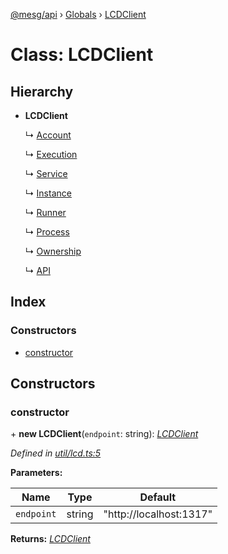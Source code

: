 [@mesg/api](../README.md) › [Globals](../globals.md) › [LCDClient](lcdclient.md)

# Class: LCDClient

## Hierarchy

* **LCDClient**

  ↳ [Account](account.md)

  ↳ [Execution](execution.md)

  ↳ [Service](service.md)

  ↳ [Instance](instance.md)

  ↳ [Runner](runner.md)

  ↳ [Process](process.md)

  ↳ [Ownership](ownership.md)

  ↳ [API](api.md)

## Index

### Constructors

* [constructor](lcdclient.md#constructor)

## Constructors

###  constructor

\+ **new LCDClient**(`endpoint`: string): *[LCDClient](lcdclient.md)*

*Defined in [util/lcd.ts:5](https://github.com/mesg-foundation/js-sdk/blob/6f7dc6f/packages/api/src/util/lcd.ts#L5)*

**Parameters:**

Name | Type | Default |
------ | ------ | ------ |
`endpoint` | string | "http://localhost:1317" |

**Returns:** *[LCDClient](lcdclient.md)*

